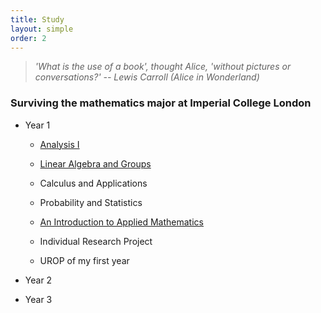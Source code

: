 ```yaml
---
title: Study
layout: simple
order: 2
---
```

> *'What is the use of a book', thought Alice, 'without pictures or conversations?'    --  Lewis Carroll (Alice in Wonderland)*


### Surviving the mathematics major at Imperial College London

- Year 1

  - [Analysis I](/study/year_1/Analysis_I/Analysis_I)

  - [Linear Algebra and Groups](/study/year_1/Linear_Algebra_and_Groups/Linear_Algebra_and_Groups_main)

  - Calculus and Applications

  - Probability and Statistics

  - [An Introduction to Applied Mathematics](/study/year_1/An_Introduction_to_Applied_math/AITAM)

  - Individual Research Project

  - UROP of my first year

- Year 2
- Year 3
  


